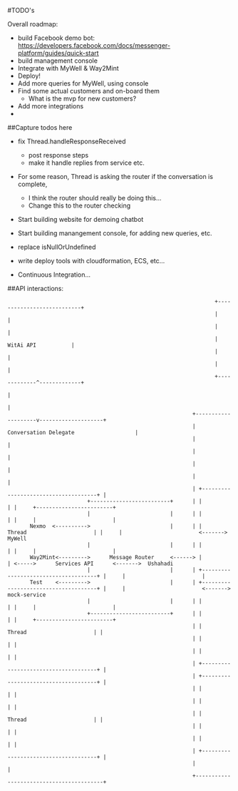 #TODO's


Overall roadmap:
- build Facebook demo bot:
  https://developers.facebook.com/docs/messenger-platform/guides/quick-start
- build management console
- Integrate with MyWell & Way2Mint
- Deploy!
- Add more queries for MyWell, using console
- Find some actual customers and on-board them
  - What is the mvp for new customers?
- Add more integrations
-

##Capture todos here

- fix Thread.handleResponseReceived
  - post response steps
  - make it handle replies from service etc.

- For some reason, Thread is asking the router if the conversation is complete,
  - I think the router should really be doing this...
  - Change this to the router checking

- Start building website for demoing chatbot

- Start building manangement console, for adding new queries, etc.

- replace isNullOrUndefined

- write deploy tools with cloudformation, ECS, etc...
- Continuous Integration...






##API interactions:

                                                                     +---------------------------+
                                                                     |                           |
                                                                     |                           |
                                                                     |       WitAi API           |
                                                                     |                           |
                                                                     |                           |
                                                                     +-------------^-------------+
                                                                                   |
                                                                                   |
                                                              +--------------------v--------------------+
                                                              | Conversation Delegate                   |
                                                              |                                         |
                                                              |                                         |
                                                              |                                         |
                                                              |                                         |
                                                              | +-------------------------------------+ |
                             +-------------------------+      | |                                     | |     +------------------------+
                             |                         |      | |                                     | |     |                        |
           Nexmo  <---------->                         |      | |          Thread                     | |     |                        <------->  MyWell
                             |                         |      | |                                     | |     |                        |
           Way2Mint<--------->      Message Router     <------> |                                     | <----->      Services API      <------->  Ushahadi
                             |                         |      | +-------------------------------------+ |     |                        |
           Test    <--------->                         |      | +-------------------------------------+ |     |                        <------->  mock-service
                             |                         |      | |                                     | |     |                        |
                             +-------------------------+      | |                                     | |     +------------------------+
                                                              | |          Thread                     | |
                                                              | |                                     | |
                                                              | |                                     | |
                                                              | +-------------------------------------+ |
                                                              | +-------------------------------------+ |
                                                              | |                                     | |
                                                              | |                                     | |
                                                              | |          Thread                     | |
                                                              | |                                     | |
                                                              | |                                     | |
                                                              | +-------------------------------------+ |
                                                              |                                         |
                                                              +-----------------------------------------+
